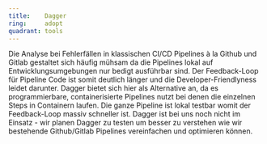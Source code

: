 ```yaml
---
title:    Dagger  
ring:     adopt  
quadrant: tools
---
```


Die Analyse bei Fehlerfällen in klassischen CI/CD Pipelines à la Github und Gitlab gestaltet sich häufig mühsam da die Pipelines lokal auf Entwicklungsumgebungen nur bedigt ausführbar sind. Der Feedback-Loop für Pipeline Code ist somit deutlich länger und die Developer-Friendlyness leidet darunter. Dagger bietet sich hier als Alternative an, da es programmierbare, containerisierte Pipelines nutzt bei denen die einzelnen Steps in Containern laufen. Die ganze Pipeline ist lokal testbar womit der Feedback-Loop massiv schneller ist. Dagger ist bei uns noch nicht im Einsatz - wir planen Dagger zu testen um besser zu verstehen wie wir bestehende Github/Gitlab Pipelines vereinfachen und optimieren können.
